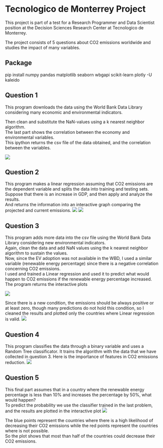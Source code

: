 # Tecnologico de Monterrey Project
This project is part of  a test for a Research Programmer and Data Scientist position at the 
Decision Sciences Research Center at Tecnologico de Monterrey. 

The project consists of 5 questions about CO2 emissions worldwide and studies the impact of many variables.
## Package
pip install numpy pandas matplotlib seaborn wbgapi scikit-learn plotly -U kaleido


## Question 1
This program downloads the data using the World Bank Data Library considering many economic and environmental indicators.

Then clean and substitute the NaN-values using a k nearest neighbor algorithm.<br>
The last part shows the correlation between the economy and environmental variables.<br>
This ipython returns the csv file of the data obtained, and the correlation between the variables.<br>

![](https://github.com/alhan12/Tec_project/blob/main/correlation.png) 
## Question 2
This program makes a linear regression assuming that CO2 emissions are the dependent variable and splits the data into training and testing sets.<br>
Suppose that there is an increase in GDP, and then apply and analyze the results.<br>
And returns the information into an interactive graph comparing the projected and current emissions.
![](https://github.com/alhan12/Tec_project/blob/main/a.png)
![](https://github.com/alhan12/Tec_project/blob/main/b.png)
## Question 3
This program adds more data into the csv file using the World Bank Data Library considering new environmental indicators.<br>
Again, clean the data and add NaN values using the k nearest neighbor algorithm to sustain the values.<br>
Now, since the EV adoption was not available in the WBD, I used a similar variable (renewable energy percentage) since there is a negative correlation concerning CO2 emissions.<br>
I used and trained a Linear regression and used it to predict what would happen to CO2 emissions if the renewable energy percentage increased. <br>
The program returns the interactive plots<br>

![](https://github.com/alhan12/Tec_project/blob/main/c.png)

Since there is a new condition, the emissions should be always positive or at least zero, though many predictions do not hold this condition, so I cleaned the results and plotted only the countries where Linear regression is valid.
![](https://github.com/alhan12/Tec_project/blob/main/d.png)
## Question 4
This program classifies the data through a binary variable and uses a Random Tree classificator. It trains the algorithm with the data that we have collected in question 3.
Here is the importance of features in CO2 emissions reduction.
![](https://github.com/alhan12/Tec_project/blob/main/features.png)
## Question 5

This final part assumes that in a country where the renewable energy percentage is less than 10% and increases the percentage by 50%, what would happen?<br>
To predict the probability we use the classifier trained in the last problem, and the results are plotted in the interactive plot
![](https://github.com/alhan12/Tec_project/blob/main/e.png)

The blue points represent the countries where there is a high likelihood of decreasing their CO2 emissions while the red points represent the countries where is not possible.<br>
So the plot shows that most than half of the countries could decrease their CO2 emissions.
